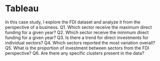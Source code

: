 # Tableau
In this case study, I explore the FDI dataset and analyze it from the perspective of a business. 
Q1. Which sector receive the maximum direct funding for a given year?
Q2. Which sector receive the minimum direct funding for a given year?
Q3. Is there a trend for direct investments for individual sectors?
Q4. Which sectors reported the most variation overall?
Q5. What is the proportion of investment between sectors from the FDI perspective?
Q6. Are there any specific clusters present in the data?

